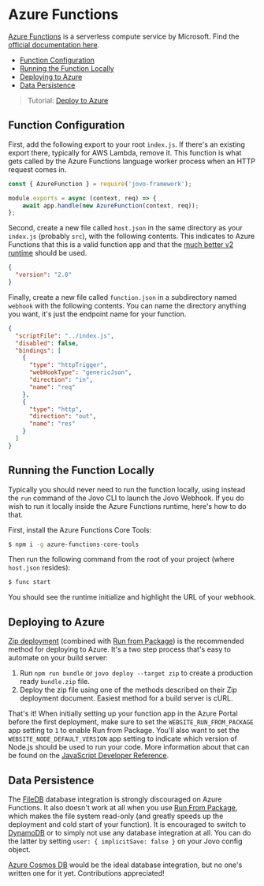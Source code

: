# Azure Functions

[Azure Functions](https://azure.microsoft.com/en-us/services/functions/) is a serverless compute service by Microsoft. Find the [official documentation here](https://docs.microsoft.com/en-us/azure/azure-functions/).

* [Function Configuration](#function-configuration)
* [Running the Function Locally](#running-the-function-locally)
* [Deploying to Azure](#deploying-to-azure)
* [Data Persistence](#data-persistence)

> Tutorial: [Deploy to Azure](https://www.jovo.tech/tutorials/deploy-to-azure)

## Function Configuration

First, add the following export to your root `index.js`. If there's an existing export there, typically for AWS Lambda, remove it. This function is what gets called by the Azure Functions language worker process when an HTTP request comes in.

```javascript
const { AzureFunction } = require('jovo-framework');

module.exports = async (context, req) => {
    await app.handle(new AzureFunction(context, req));
};
```

Second, create a new file called `host.json` in the same directory as your `index.js` (probably `src`), with the following contents. This indicates to Azure Functions that this is a valid function app and that the [much better v2 runtime](https://azure.microsoft.com/en-us/blog/introducing-azure-functions-2-0/) should be used.

```json
{
  "version": "2.0"
}
```

Finally, create a new file called `function.json` in a subdirectory named `webhook` with the following contents. You can name the directory anything you want, it's just the endpoint name for your function.

```json
{
  "scriptFile": "../index.js",
  "disabled": false,
  "bindings": [
    {
      "type": "httpTrigger",
      "webHookType": "genericJson",
      "direction": "in",
      "name": "req"
    },
    {
      "type": "http",
      "direction": "out",
      "name": "res"
    }
  ]
}
```

## Running the Function Locally

Typically you should never need to run the function locally, using instead the `run` command of the Jovo CLI to launch the Jovo Webhook. If you do wish to run it locally inside the Azure Functions runtime, here's how to do that.

First, install the Azure Functions Core Tools:

```sh
$ npm i -g azure-functions-core-tools
```

Then run the following command from the root of your project (where `host.json` resides):

```sh
$ func start
```

You should see the runtime initialize and highlight the URL of your webhook.

## Deploying to Azure

[Zip deployment](https://docs.microsoft.com/en-us/azure/azure-functions/deployment-zip-push) (combined with [Run from Package](https://docs.microsoft.com/en-us/azure/azure-functions/run-functions-from-deployment-package)) is the recommended method for deploying to Azure. It's a two step process that's easy to automate on your build server:

1. Run `npm run bundle` or `jovo deploy --target zip` to create a production ready `bundle.zip` file.
2. Deploy the zip file using one of the methods described on their Zip deployment document. Easiest method for a build server is cURL.

That's it! When initially setting up your function app in the Azure Portal before the first deployment, make sure to set the `WEBSITE_RUN_FROM_PACKAGE` app setting to `1` to enable Run from Package. You'll also want to set the `WEBSITE_NODE_DEFAULT_VERSION` app setting to indicate which version of Node.js should be used to run your code. More information about that can be found on the [JavaScript Developer Reference](https://docs.microsoft.com/en-us/azure/azure-functions/functions-reference-node#node-version).

## Data Persistence

The [FileDB](../../integrations/databases/file-db.md '../databases/file-db') database integration is strongly discouraged on Azure Functions. It also doesn't work at all when you use [Run From Package](https://docs.microsoft.com/en-us/azure/azure-functions/run-functions-from-deployment-package), which makes the file system read-only (and greatly speeds up the deployment and cold start of your function). It is encouraged to switch to [DynamoDB](../../integrations/databases/dynamodb.md '../databases/dynamodb') or to simply not use any database integration at all. You can do the latter by setting `user: { implicitSave: false }` on your Jovo config object.

[Azure Cosmos DB](https://azure.microsoft.com/en-us/services/cosmos-db/) would be the ideal database integration, but no one's written one for it yet. Contributions appreciated!

<!--[metadata]: {"description": "Deploy your Alexa Skills and Google Actions on Azure Functions with the Jovo Framework", "route": "hosting/azure-functions"}-->
